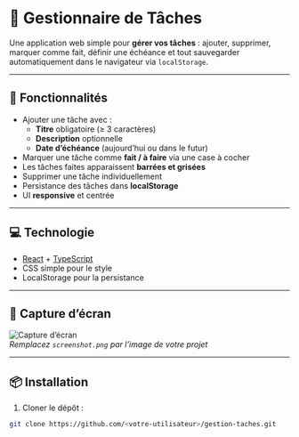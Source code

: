 # 📝 Gestionnaire de Tâches

Une application web simple pour **gérer vos tâches** : ajouter, supprimer, marquer comme fait, définir une échéance et tout sauvegarder automatiquement dans le navigateur via `localStorage`.

---

## 🚀 Fonctionnalités

- Ajouter une tâche avec :
  - **Titre** obligatoire (≥ 3 caractères)
  - **Description** optionnelle
  - **Date d’échéance** (aujourd’hui ou dans le futur)
- Marquer une tâche comme **fait / à faire** via une case à cocher
- Les tâches faites apparaissent **barrées et grisées**
- Supprimer une tâche individuellement
- Persistance des tâches dans **localStorage**
- UI **responsive** et centrée

---

## 💻 Technologie

- [React](https://reactjs.org/) + [TypeScript](https://www.typescriptlang.org/)
- CSS simple pour le style
- LocalStorage pour la persistance

---

## 📸 Capture d’écran

![Capture d’écran](screenshot.png)  
*Remplacez `screenshot.png` par l’image de votre projet*

---

## 📦 Installation

1. Cloner le dépôt :
```bash
git clone https://github.com/<votre-utilisateur>/gestion-taches.git
